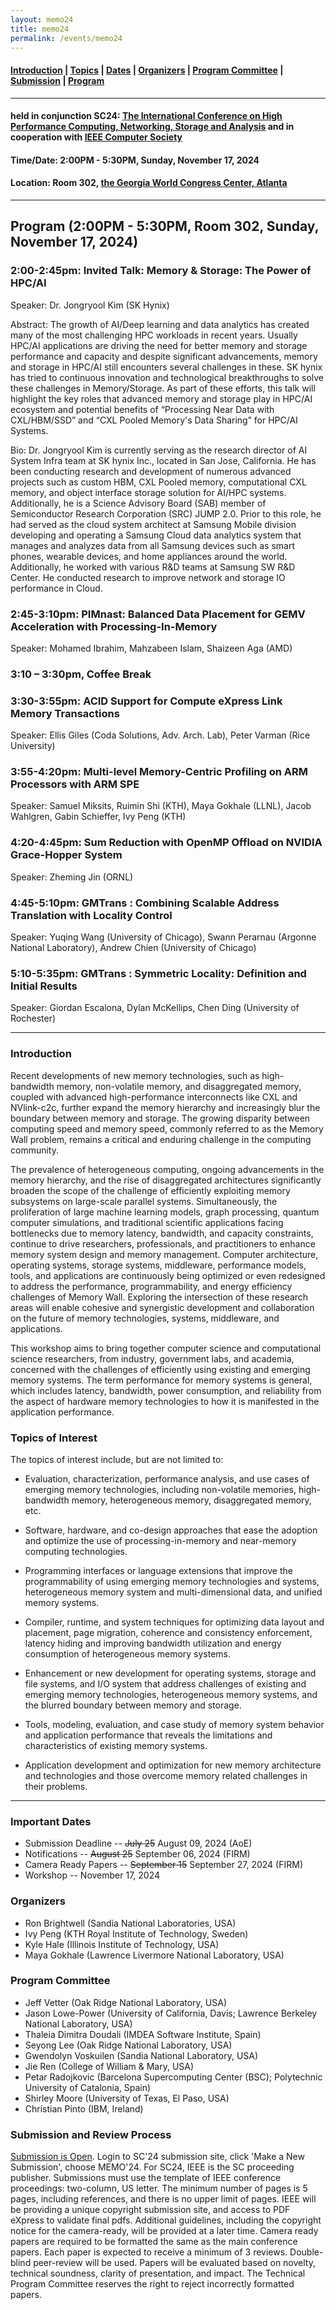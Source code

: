 ```yaml
---
layout: memo24
title: memo24
permalink: /events/memo24
---
```



#### [Introduction](#Intro) | [Topics](#topics) | [Dates](#dates) | [Organizers](#org) | [Program Committee](#pc) | [Submission](#submission) | [Program](#program) 
----

#### held in conjunction SC24: [The International Conference on High Performance Computing, Networking, Storage and Analysis](https://sc24.supercomputing.org/) and in cooperation with [IEEE Computer Society](https://www.computer.org)
#### Time/Date: 2:00PM - 5:30PM, Sunday, November 17, 2024
#### Location: Room 302, [the Georgia World Congress Center, Atlanta](https://sc24.supercomputing.org/attend/convention-center/)
---

## <a name="program"></a>Program (2:00PM - 5:30PM, Room 302, Sunday, November 17, 2024)

### 2:00-2:45pm: Invited Talk: Memory & Storage: The Power of HPC/AI
Speaker: Dr. Jongryool Kim (SK Hynix)

Abstract: The growth of AI/Deep learning and data analytics has created many of the most challenging HPC workloads in recent years. Usually HPC/AI applications are driving the need for better memory and storage performance and capacity and despite significant advancements, memory and storage in HPC/AI still encounters several challenges in these. SK hynix has tried to continuous innovation and technological breakthroughs to solve these challenges in Memory/Storage.
As part of these efforts, this talk will highlight the key roles that advanced memory and storage play in HPC/AI ecosystem and potential benefits of “Processing Near Data with CXL/HBM/SSD” and “CXL Pooled Memory's Data Sharing” for HPC/AI Systems.

Bio: Dr. Jongryool Kim is currently serving as the research director of AI System Infra team at SK hynix Inc., located in San Jose, California. He has been conducting research and development of numerous advanced projects such as custom HBM, CXL Pooled memory, computational CXL memory, and object interface storage solution for AI/HPC systems. Additionally, he is a Science Advisory Board (SAB) member of Semiconductor Research Corporation (SRC) JUMP 2.0. Prior to this role, he had served as the cloud system architect at Samsung Mobile division developing and operating a Samsung Cloud data analytics system that manages and analyzes data from all Samsung devices such as smart phones, wearable devices, and home appliances around the world. Additionally, he worked with various R&D teams at Samsung SW R&D Center. He conducted research to improve network and storage IO performance in Cloud.

### 2:45-3:10pm: PIMnast: Balanced Data Placement for GEMV Acceleration with Processing-In-Memory
Speaker: Mohamed Ibrahim, Mahzabeen Islam, Shaizeen Aga (AMD)

### 3:10 – 3:30pm, Coffee Break

### 3:30-3:55pm: ACID Support for Compute eXpress Link Memory Transactions
Speaker: Ellis Giles (Coda Solutions, Adv. Arch. Lab), Peter Varman (Rice University)

### 3:55-4:20pm: Multi-level Memory-Centric Profiling on ARM Processors with ARM SPE
Speaker: Samuel Miksits, Ruimin Shi (KTH), Maya Gokhale (LLNL), Jacob Wahlgren, Gabin Schieffer, Ivy Peng (KTH)

### 4:20-4:45pm: Sum Reduction with OpenMP Offload on NVIDIA Grace-Hopper System
Speaker: Zheming Jin (ORNL)

### 4:45-5:10pm: GMTrans : Combining Scalable Address Translation with Locality Control 
Speaker: Yuqing Wang (University of Chicago), Swann Perarnau (Argonne National Laboratory), Andrew Chien (University of Chicago)

### 5:10-5:35pm: GMTrans : Symmetric Locality: Definition and Initial Results
Speaker: Giordan Escalona, Dylan McKellips, Chen Ding (University of Rochester)

----
### <a name="Intro"></a>Introduction
Recent developments of new memory technologies, such as high-bandwidth memory, non-volatile memory, and disaggregated memory, coupled with advanced high-performance interconnects like CXL and NVlink-c2c, further expand the memory hierarchy and increasingly blur the boundary between memory and storage. The growing disparity between computing speed and memory speed, commonly referred to as the Memory Wall problem, remains a critical and enduring challenge in the computing community. 

The prevalence of heterogeneous computing, ongoing advancements in the memory hierarchy, and the rise of disaggregated architectures significantly broaden the scope of the challenge of efficiently exploiting memory subsystems on large-scale parallel systems. Simultaneously, the proliferation of large machine learning models, graph processing, quantum computer simulations, and traditional scientific applications facing bottlenecks due to memory latency, bandwidth, and capacity constraints, continue to drive researchers, professionals, and practitioners to enhance memory system design and memory management. Computer architecture, operating systems, storage systems, middleware, performance models, tools, and applications are continuously being optimized or even redesigned to address the performance, programmability, and energy efficiency challenges of Memory Wall. Exploring the intersection of these research areas will enable cohesive and synergistic development and collaboration on the future of memory technologies, systems, middleware, and applications. 

This workshop aims to bring together computer science and computational science researchers, from industry, government labs, and academia, concerned with the challenges of efficiently using existing and emerging memory systems. The term performance for memory systems is general, which includes latency, bandwidth, power consumption, and reliability from the aspect of hardware memory technologies to how it is manifested in the application performance.

### <a name="topics"></a>Topics of Interest 
The topics of interest include, but are not limited to:

+ Evaluation, characterization, performance analysis, and use cases of emerging memory technologies, including non-volatile memories, high-bandwidth memory, heterogeneous memory, disaggregated memory, etc.

+ Software, hardware, and co-design approaches that ease the adoption and optimize the use of processing-in-memory and near-memory computing technologies.

+ Programming interfaces or language extensions that improve the programmability of using emerging memory technologies and systems, heterogeneous memory system and multi-dimensional data, and unified memory systems.

+ Compiler, runtime, and system techniques for optimizing data layout and placement, page migration, coherence and consistency enforcement, latency hiding and improving bandwidth utilization and energy consumption of heterogeneous memory systems.

+ Enhancement or new development for operating systems, storage and file systems, and I/O system that address challenges of existing and emerging memory technologies, heterogeneous memory systems, and the blurred boundary between memory and storage.

+ Tools, modeling, evaluation, and case study of memory system behavior and application performance that reveals the limitations and characteristics of existing memory systems.

+ Application development and optimization for new memory architecture and technologies and those overcome memory related challenges in their problems.

----
### <a name="dates"></a>Important Dates
 + Submission Deadline -- ~~July 25~~ August 09, 2024 (AoE)
 + Notifications -- ~~August 25~~ September 06, 2024 (FIRM)
 + Camera Ready Papers -- ~~September 15~~ September 27, 2024 (FIRM)
 + Workshop -- November 17, 2024
 
### <a name="org"></a>Organizers
 + Ron Brightwell (Sandia National Laboratories, USA)
 + Ivy Peng (KTH Royal Institute of Technology, Sweden)
 + Kyle Hale (Illinois Institute of Technology, USA)
 + Maya Gokhale (Lawrence Livermore National Laboratory, USA)
 
### <a name="pc"></a>Program Committee
 + Jeff Vetter (Oak Ridge National Laboratory, USA)
 + Jason Lowe-Power (University of California, Davis; Lawrence Berkeley National Laboratory, USA)
 + Thaleia Dimitra Doudali (IMDEA Software Institute, Spain)
 + Seyong Lee (Oak Ridge National Laboratory, USA)
 + Gwendolyn Voskuilen (Sandia National Laboratory, USA)
 + Jie Ren (College of William & Mary, USA)
 + Petar Radojkovic (Barcelona Supercomputing Center (BSC); Polytechnic University of Catalonia, Spain)
 + Shirley Moore (University of Texas, El Paso, USA)
 + Christian Pinto (IBM, Ireland) 

### <a name="submission"></a>Submission and Review Process
[Submission is Open](https://submissions.supercomputing.org). Login to SC'24 submission site, click 'Make a New Submission', choose MEMO'24. For SC24, IEEE is the SC proceeding publisher. Submissions must use the template of IEEE conference proceedings: two-column, US letter. The minimum number of pages is 5 pages, including references, and there is no upper limit of pages. IEEE will be providing a unique copyright submission site, and access to PDF eXpress to validate final pdfs. Additional guidelines, including the copyright notice for the camera-ready, will be provided at a later time. Camera ready papers are required to be formatted the same as the main conference papers. Each paper is expected to receive a minimum of 3 reviews. Double-blind peer-review will be used. Papers will be evaluated based on novelty, technical soundness, clarity of presentation, and impact. The Technical Program Committee reserves the right to reject incorrectly formatted papers.


